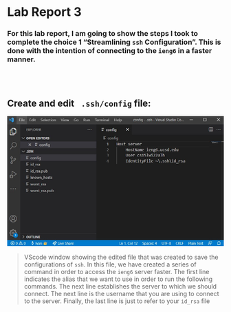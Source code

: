 # Lab Report 3
### For this lab report, I am going to show the steps I took to complete the choice 1 “Streamlining ``` ssh ``` Configuration”. This is done with the intention of connecting to the ``` ieng6 ``` in a faster manner.
<br></br>
## Create and edit ``` .ssh/config``` file:
![step 1](https://github.com/Jivan132/cse15l-lab-reports/blob/main/Lab-Report-3/Photos/Step%201.jpg?raw=true)
> VScode window showing the edited file that was created to save the configurations of ```ssh```.
In this file, we have created a series of command in order to access the ```ieng6``` server faster. The first line indicates the alias that we want to use in order to run the following commands. The next line establishes the server to which we should connect. The next line is the username that you are using to connect to the server. Finally, the last line is just to refer to your ```id_rsa``` file
